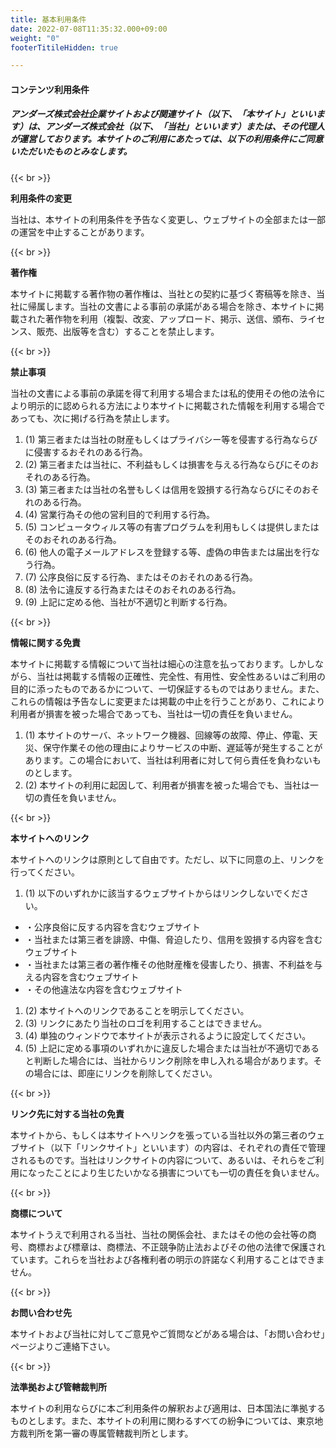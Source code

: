 ```yaml
---
title: 基本利用条件
date: 2022-07-08T11:35:32.000+09:00
weight: "0"
footerTitileHidden: true

---
```

#### コンテンツ利用条件

##### アンダーズ株式会社企業サイトおよび関連サイト（以下、「本サイト」といいます）は、アンダーズ株式会社（以下、「当社」といいます）または、その代理人が運営しております。本サイトのご利用にあたっては、以下の利用条件にご同意いただいたものとみなします。

{{< br >}}

**利用条件の変更**

当社は、本サイトの利用条件を予告なく変更し、ウェブサイトの全部または一部の運営を中止することがあります。

{{< br >}}

**著作権**

本サイトに掲載する著作物の著作権は、当社との契約に基づく寄稿等を除き、当社に帰属します。当社の文書による事前の承諾がある場合を除き、本サイトに掲載された著作物を利用（複製、改変、アップロード、掲示、送信、頒布、ライセンス、販売、出版等を含む）することを禁止します。

{{< br >}}

**禁止事項**

当社の文書による事前の承諾を得て利用する場合または私的使用その他の法令により明示的に認められる方法により本サイトに掲載された情報を利用する場合であっても、次に掲げる行為を禁止します。

1. (1) 第三者または当社の財産もしくはプライバシー等を侵害する行為ならびに侵害するおそれのある行為。
2. (2) 第三者または当社に、不利益もしくは損害を与える行為ならびにそのおそれのある行為。
3. (3) 第三者または当社の名誉もしくは信用を毀損する行為ならびにそのおそれのある行為。
4. (4) 営業行為その他の営利目的で利用する行為。
5. (5) コンピュータウィルス等の有害プログラムを利用もしくは提供しまたはそのおそれのある行為。
6. (6) 他人の電子メールアドレスを登録する等、虚偽の申告または届出を行なう行為。
7. (7) 公序良俗に反する行為、またはそのおそれのある行為。
8. (8) 法令に違反する行為またはそのおそれのある行為。
9. (9) 上記に定める他、当社が不適切と判断する行為。

{{< br >}}

**情報に関する免責**

本サイトに掲載する情報について当社は細心の注意を払っております。しかしながら、当社は掲載する情報の正確性、完全性、有用性、安全性あるいはご利用の目的に添ったものであるかについて、一切保証するものではありません。また、 これらの情報は予告なしに変更または掲載の中止を行うことがあり、これにより利用者が損害を被った場合であっても、当社は一切の責任を負いません。

1. (1) 本サイトのサーバ、ネットワーク機器、回線等の故障、停止、停電、天災、保守作業その他の理由によりサービスの中断、遅延等が発生することがあります。この場合において、当社は利用者に対して何ら責任を負わないものとします。
2. (2) 本サイトの利用に起因して、利用者が損害を被った場合でも、当社は一切の責任を負いません。

{{< br >}}

**本サイトへのリンク**

本サイトへのリンクは原則として自由です。ただし、以下に同意の上、リンクを行ってください。

1. (1) 以下のいずれかに該当するウェブサイトからはリンクしないでください。

* ・公序良俗に反する内容を含むウェブサイト
* ・当社または第三者を誹謗、中傷、脅迫したり、信用を毀損する内容を含むウェブサイト
* ・当社または第三者の著作権その他財産権を侵害したり、損害、不利益を与える内容を含むウェブサイト
* ・その他違法な内容を含むウェブサイト

1. (2) 本サイトへのリンクであることを明示してください。
2. (3) リンクにあたり当社のロゴを利用することはできません。
3. (4) 単独のウィンドウで本サイトが表示されるように設定してください。
4. (5) 上記に定める事項のいずれかに違反した場合または当社が不適切であると判断した場合には、当社からリンク削除を申し入れる場合があります。その場合には、即座にリンクを削除してください。

{{< br >}}

**リンク先に対する当社の免責**

本サイトから、もしくは本サイトへリンクを張っている当社以外の第三者のウェブサイト（以下「リンクサイト」といいます）の内容は、それぞれの責任で管理されるものです。当社はリンクサイトの内容について、あるいは、それらをご利用になったことにより生じたいかなる損害についても一切の責任を負いません。

{{< br >}}

**商標について**

本サイトうえで利用される当社、当社の関係会社、またはその他の会社等の商号、商標および標章は、商標法、不正競争防止法およびその他の法律で保護されています。これらを当社および各権利者の明示の許諾なく利用することはできません。

{{< br >}}

**お問い合わせ先**

本サイトおよび当社に対してご意見やご質問などがある場合は、「お問い合わせ」ページよりご連絡下さい。

{{< br >}}

**法準拠および管轄裁判所**

本サイトの利用ならびに本ご利用条件の解釈および適用は、日本国法に準拠するものとします。また、本サイトの利用に関わるすべての紛争については、東京地方裁判所を第一審の専属管轄裁判所とします。